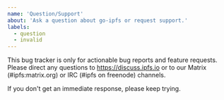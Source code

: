 ```yaml
---
name: 'Question/Support'
about: 'Ask a question about go-ipfs or request support.'
labels:
  - question
  - invalid
---
```


This bug tracker is only for actionable bug reports and feature requests. Please direct any questions to https://discuss.ipfs.io or to our Matrix (#ipfs:matrix.org) or IRC (#ipfs on freenode) channels.

If you don't get an immediate response, please keep trying.
